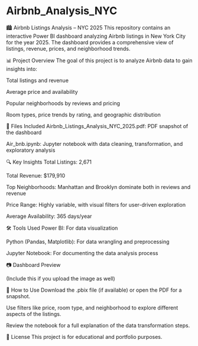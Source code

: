 # Airbnb_Analysis_NYC

🏙️ Airbnb Listings Analysis – NYC 2025
This repository contains an interactive Power BI dashboard analyzing Airbnb listings in New York City for the year 2025. The dashboard provides a comprehensive view of listings, revenue, prices, and neighborhood trends.

📊 Project Overview
The goal of this project is to analyze Airbnb data to gain insights into:

Total listings and revenue

Average price and availability

Popular neighborhoods by reviews and pricing

Room types, price trends by rating, and geographic distribution

📁 Files Included
Airbnb_Listings_Analysis_NYC_2025.pdf: PDF snapshot of the dashboard

Air_bnb.ipynb: Jupyter notebook with data cleaning, transformation, and exploratory analysis

🔍 Key Insights
Total Listings: 2,671

Total Revenue: $179,910

Top Neighborhoods: Manhattan and Brooklyn dominate both in reviews and revenue

Price Range: Highly variable, with visual filters for user-driven exploration

Average Availability: 365 days/year

🛠️ Tools Used
Power BI: For data visualization

Python (Pandas, Matplotlib): For data wrangling and preprocessing

Jupyter Notebook: For documenting the data analysis process

📷 Dashboard Preview

(Include this if you upload the image as well)

📌 How to Use
Download the .pbix file (if available) or open the PDF for a snapshot.

Use filters like price, room type, and neighborhood to explore different aspects of the listings.

Review the notebook for a full explanation of the data transformation steps.

📄 License
This project is for educational and portfolio purposes.

